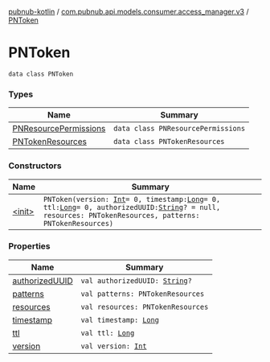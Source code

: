 [pubnub-kotlin](../../index.md) / [com.pubnub.api.models.consumer.access_manager.v3](../index.md) / [PNToken](./index.md)

# PNToken

`data class PNToken`

### Types

| Name | Summary |
|---|---|
| [PNResourcePermissions](-p-n-resource-permissions/index.md) | `data class PNResourcePermissions` |
| [PNTokenResources](-p-n-token-resources/index.md) | `data class PNTokenResources` |

### Constructors

| Name | Summary |
|---|---|
| [&lt;init&gt;](-init-.md) | `PNToken(version: `[`Int`](https://kotlinlang.org/api/latest/jvm/stdlib/kotlin/-int/index.html)` = 0, timestamp: `[`Long`](https://kotlinlang.org/api/latest/jvm/stdlib/kotlin/-long/index.html)` = 0, ttl: `[`Long`](https://kotlinlang.org/api/latest/jvm/stdlib/kotlin/-long/index.html)` = 0, authorizedUUID: `[`String`](https://kotlinlang.org/api/latest/jvm/stdlib/kotlin/-string/index.html)`? = null, resources: PNTokenResources, patterns: PNTokenResources)` |

### Properties

| Name | Summary |
|---|---|
| [authorizedUUID](authorized-u-u-i-d.md) | `val authorizedUUID: `[`String`](https://kotlinlang.org/api/latest/jvm/stdlib/kotlin/-string/index.html)`?` |
| [patterns](patterns.md) | `val patterns: PNTokenResources` |
| [resources](resources.md) | `val resources: PNTokenResources` |
| [timestamp](timestamp.md) | `val timestamp: `[`Long`](https://kotlinlang.org/api/latest/jvm/stdlib/kotlin/-long/index.html) |
| [ttl](ttl.md) | `val ttl: `[`Long`](https://kotlinlang.org/api/latest/jvm/stdlib/kotlin/-long/index.html) |
| [version](version.md) | `val version: `[`Int`](https://kotlinlang.org/api/latest/jvm/stdlib/kotlin/-int/index.html) |
